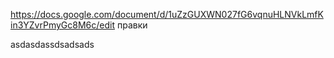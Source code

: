 https://docs.google.com/document/d/1uZzGUXWN027fG6vqnuHLNVkLmfKin3YZvrPmyGc8M6c/edit правки

asdasdassdsadsads